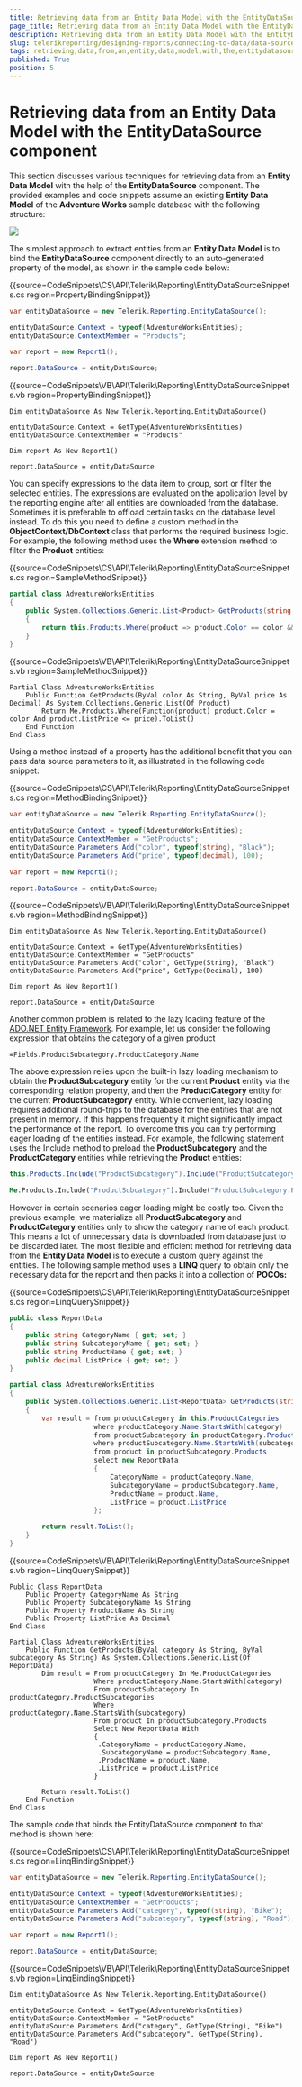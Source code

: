 ```yaml
---
title: Retrieving data from an Entity Data Model with the EntityDataSource component
page_title: Retrieving data from an Entity Data Model with the EntityDataSource component 
description: Retrieving data from an Entity Data Model with the EntityDataSource component
slug: telerikreporting/designing-reports/connecting-to-data/data-source-components/entitydatasource-component/retrieving-data-from-an-entity-data-model-with-the-entitydatasource-component
tags: retrieving,data,from,an,entity,data,model,with,the,entitydatasource,component
published: True
position: 5
---
```


# Retrieving data from an Entity Data Model with the EntityDataSource component

This section discusses various techniques for retrieving data from an __Entity Data Model__ with the help of the __EntityDataSource__ component. The provided examples and code snippets assume an existing __Entity Data Model__ of the __Adventure Works__ sample database with the following structure:

  ![](images/DataSources/EntityDataSourceAdventureWorksEntityModel.png)

The simplest approach to extract entities from an __Entity Data Model__ is to bind the __EntityDataSource__ component directly to an auto-generated property of the model, as shown in the sample code below:           

{{source=CodeSnippets\CS\API\Telerik\Reporting\EntityDataSourceSnippets.cs region=PropertyBindingSnippet}}
````C#
var entityDataSource = new Telerik.Reporting.EntityDataSource();

entityDataSource.Context = typeof(AdventureWorksEntities);
entityDataSource.ContextMember = "Products";

var report = new Report1();

report.DataSource = entityDataSource;
````
{{source=CodeSnippets\VB\API\Telerik\Reporting\EntityDataSourceSnippets.vb region=PropertyBindingSnippet}}
````VB
Dim entityDataSource As New Telerik.Reporting.EntityDataSource()

entityDataSource.Context = GetType(AdventureWorksEntities)
entityDataSource.ContextMember = "Products"

Dim report As New Report1()

report.DataSource = entityDataSource
````

You can specify expressions to the data item to group, sort or filter the selected entities. The expressions are evaluated on the application level by the reporting engine after all entities are downloaded from the database. Sometimes it is preferable to offload certain tasks on the database level instead. To do this you need to define a custom method in the __ObjectContext/DbContext__ class that performs the required business logic. For example, the following method uses the __Where__ extension method to filter the __Product__ entities: 

{{source=CodeSnippets\CS\API\Telerik\Reporting\EntityDataSourceSnippets.cs region=SampleMethodSnippet}}
````C#
partial class AdventureWorksEntities
{
    public System.Collections.Generic.List<Product> GetProducts(string color, decimal price)
    {
        return this.Products.Where(product => product.Color == color && product.ListPrice <= price).ToList();
    }
}
````
{{source=CodeSnippets\VB\API\Telerik\Reporting\EntityDataSourceSnippets.vb region=SampleMethodSnippet}}
````VB
Partial Class AdventureWorksEntities
    Public Function GetProducts(ByVal color As String, ByVal price As Decimal) As System.Collections.Generic.List(Of Product)
        Return Me.Products.Where(Function(product) product.Color = color And product.ListPrice <= price).ToList()
    End Function
End Class
````

Using a method instead of a property has the additional benefit that you can pass data source parameters to it, as illustrated in the following code snippet: 

{{source=CodeSnippets\CS\API\Telerik\Reporting\EntityDataSourceSnippets.cs region=MethodBindingSnippet}}
````C#
var entityDataSource = new Telerik.Reporting.EntityDataSource();

entityDataSource.Context = typeof(AdventureWorksEntities);
entityDataSource.ContextMember = "GetProducts";
entityDataSource.Parameters.Add("color", typeof(string), "Black");
entityDataSource.Parameters.Add("price", typeof(decimal), 100);

var report = new Report1();

report.DataSource = entityDataSource;
````
{{source=CodeSnippets\VB\API\Telerik\Reporting\EntityDataSourceSnippets.vb region=MethodBindingSnippet}}
````VB
Dim entityDataSource As New Telerik.Reporting.EntityDataSource()

entityDataSource.Context = GetType(AdventureWorksEntities)
entityDataSource.ContextMember = "GetProducts"
entityDataSource.Parameters.Add("color", GetType(String), "Black")
entityDataSource.Parameters.Add("price", GetType(Decimal), 100)

Dim report As New Report1()

report.DataSource = entityDataSource
````

Another common problem is related to the lazy loading feature of the  [ADO.NET Entity Framework](http://msdn.microsoft.com/en-us/library/aa697427%28VS.80%29.aspx). For example, let us            consider the following expression that obtains the category of a given product

````
=Fields.ProductSubcategory.ProductCategory.Name
````

The above expression relies upon the built-in lazy loading mechanism to obtain the __ProductSubcategory__ entity for the current __Product__ entity via the corresponding relation property, and then the __ProductCategory__ entity for the current __ProductSubcategory__ entity. While convenient, lazy loading requires additional round-trips to the database for the entities that are not present in memory. If this happens frequently it might significantly impact the performance of the report. To overcome this you can try performing eager loading of the entities instead. For example, the following statement uses the Include method to preload the __ProductSubcategory__ and the __ProductCategory__ entities while retrieving the __Product__ entities: 

    
````cs
this.Products.Include("ProductSubcategory").Include("ProductSubcategory.ProductCategory").ToList()
````
````vb
Me.Products.Include("ProductSubcategory").Include("ProductSubcategory.ProductCategory").ToList()
````

However in certain scenarios eager loading might be costly too. Given the previous example, we materialize all __ProductSubcategory__ and __ProductCategory__ entities only to show the category name of each product. This means a lot of unnecessary data is downloaded from database just to be discarded later. The most flexible and efficient method for retrieving data from the __Entity Data Model__ is to execute a custom query against the entities. The following sample method uses a __LINQ__ query to obtain only the necessary data for the report and then packs it into a collection of __POCOs:__ 

{{source=CodeSnippets\CS\API\Telerik\Reporting\EntityDataSourceSnippets.cs region=LinqQuerySnippet}}
````C#
public class ReportData
{
    public string CategoryName { get; set; }
    public string SubcategoryName { get; set; }
    public string ProductName { get; set; }
    public decimal ListPrice { get; set; }
}

partial class AdventureWorksEntities
{
    public System.Collections.Generic.List<ReportData> GetProducts(string category, string subcategory)
    {
        var result = from productCategory in this.ProductCategories
                     where productCategory.Name.StartsWith(category)
                     from productSubcategory in productCategory.ProductSubcategories
                     where productSubcategory.Name.StartsWith(subcategory)
                     from product in productSubcategory.Products
                     select new ReportData
                     {
                         CategoryName = productCategory.Name,
                         SubcategoryName = productSubcategory.Name,
                         ProductName = product.Name,
                         ListPrice = product.ListPrice
                     };

        return result.ToList();
    }
}
````
{{source=CodeSnippets\VB\API\Telerik\Reporting\EntityDataSourceSnippets.vb region=LinqQuerySnippet}}
````VB
Public Class ReportData
    Public Property CategoryName As String
    Public Property SubcategoryName As String
    Public Property ProductName As String
    Public Property ListPrice As Decimal
End Class

Partial Class AdventureWorksEntities
    Public Function GetProducts(ByVal category As String, ByVal subcategory As String) As System.Collections.Generic.List(Of ReportData)
        Dim result = From productCategory In Me.ProductCategories
                     Where productCategory.Name.StartsWith(category)
                     From productSubcategory In productCategory.ProductSubcategories
                     Where productCategory.Name.StartsWith(subcategory)
                     From product In productSubcategory.Products
                     Select New ReportData With
                     {
                      .CategoryName = productCategory.Name,
                      .SubcategoryName = productSubcategory.Name,
                      .ProductName = product.Name,
                      .ListPrice = product.ListPrice
                     }

        Return result.ToList()
    End Function
End Class
````

The sample code that binds the EntityDataSource component to that method is shown here:           

{{source=CodeSnippets\CS\API\Telerik\Reporting\EntityDataSourceSnippets.cs region=LinqBindingSnippet}}
````C#
var entityDataSource = new Telerik.Reporting.EntityDataSource();

entityDataSource.Context = typeof(AdventureWorksEntities);
entityDataSource.ContextMember = "GetProducts";
entityDataSource.Parameters.Add("category", typeof(string), "Bike");
entityDataSource.Parameters.Add("subcategory", typeof(string), "Road");

var report = new Report1();

report.DataSource = entityDataSource;
````
{{source=CodeSnippets\VB\API\Telerik\Reporting\EntityDataSourceSnippets.vb region=LinqBindingSnippet}}
````VB
Dim entityDataSource As New Telerik.Reporting.EntityDataSource()

entityDataSource.Context = GetType(AdventureWorksEntities)
entityDataSource.ContextMember = "GetProducts"
entityDataSource.Parameters.Add("category", GetType(String), "Bike")
entityDataSource.Parameters.Add("subcategory", GetType(String), "Road")

Dim report As New Report1()

report.DataSource = entityDataSource
````

